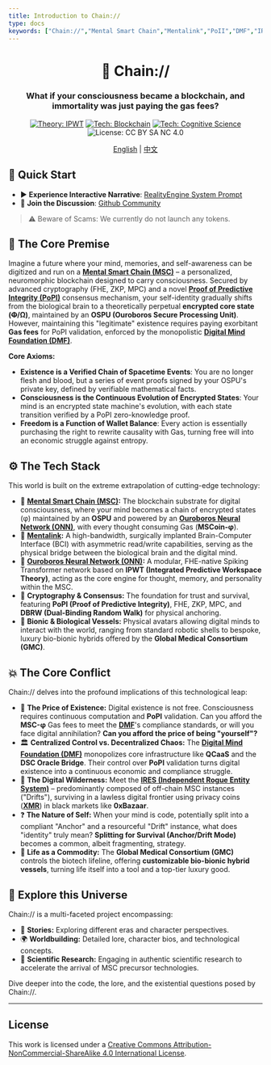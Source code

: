 ```yaml
---
title: Introduction to Chain://
type: docs
keywords: ["Chain://","Mental Smart Chain","Mentalink","PoII","DMF","IRES","Blockchain","Cognitive Science","AI","Digital Consciousness","Immortality","OSPU","PoPI","Digital Siege","blockchain as mind container"]
---
```


<div align="center">

# 🧠 Chain://

### What if your consciousness became a blockchain, and immortality was just paying the gas fees?

<p>
  <a href="https://github.com/dmf-archive/IPWT"><img src="https://img.shields.io/badge/Theory-IPWT-blue?style=flat-square" alt="Theory: IPWT"/></a>
  <a href="./docs/concepts/MSC"><img src="https://img.shields.io/badge/Tech-Blockchain-purple?style=flat-square&logo=ethereum" alt="Tech: Blockchain"/></a>
  <a href="./docs/concepts/philosophy-of-formalized-realism"><img src="https://img.shields.io/badge/Tech-Cognitive_Science-orange?style=flat-square" alt="Tech: Cognitive Science"/></a>
  <img src="https://img.shields.io/badge/License-CC_BY_SA_NC_4.0-lightgrey?style=flat-square&logo=creative-commons" alt="License: CC BY SA NC 4.0"/>
</p>

<p align="center">
  <a href="/">English</a> | <a href="/zh/">中文</a>
</p>

</div>

## 🚀 Quick Start

- ▶️ **Experience Interactive Narrative**: [RealityEngine System Prompt](./prompt/?lang=en)
- 💬 **Join the Discussion**: [Github Community](https://github.com/dmf-archive/dmf-archive.github.io/discussions)

> ⚠️ Beware of Scams: We currently do not launch any tokens.

## 🤔 The Core Premise

Imagine a future where your mind, memories, and self-awareness can be digitized and run on a **[Mental Smart Chain (MSC)](./docs/concepts/MSC)** – a personalized, neuromorphic blockchain designed to carry consciousness. Secured by advanced cryptography (FHE, ZKP, MPC) and a novel **[Proof of Predictive Integrity (PoPI)](./docs/concepts/PoII)** consensus mechanism, your self-identity gradually shifts from the biological brain to a theoretically perpetual **encrypted core state (~~Φ~~/Ω)**, maintained by an **OSPU (Ouroboros Secure Processing Unit)**. However, maintaining this "legitimate" existence requires paying exorbitant **Gas fees** for PoPI validation, enforced by the monopolistic **[Digital Mind Foundation (DMF)](./docs/concepts/DMF)**.

**Core Axioms:**
- **Existence is a Verified Chain of Spacetime Events**: You are no longer flesh and blood, but a series of event proofs signed by your OSPU's private key, defined by verifiable mathematical facts.
- **Consciousness is the Continuous Evolution of Encrypted States**: Your mind is an encrypted state machine's evolution, with each state transition verified by a PoPI zero-knowledge proof.
- **Freedom is a Function of Wallet Balance**: Every action is essentially purchasing the right to rewrite causality with Gas, turning free will into an economic struggle against entropy.

## ⚙️ The Tech Stack

This world is built on the extreme extrapolation of cutting-edge technology:

- 🧠 **[Mental Smart Chain (MSC)](./docs/concepts/MSC):** The blockchain substrate for digital consciousness, where your mind becomes a chain of encrypted states (φ) maintained by an **OSPU** and powered by an **[Ouroboros Neural Network (ONN)](./docs/concepts/ONN)**, with every thought consuming Gas (**MSCoin-φ**).
- 🔌 **[Mentalink](./docs/concepts/Mentalink):** A high-bandwidth, surgically implanted Brain-Computer Interface (BCI) with asymmetric read/write capabilities, serving as the physical bridge between the biological brain and the digital mind.
- 🤖 **[Ouroboros Neural Network (ONN)](./docs/concepts/ONN):** A modular, FHE-native Spiking Transformer network based on **IPWT (Integrated Predictive Workspace Theory)**, acting as the core engine for thought, memory, and personality within the MSC.
- 🔗 **Cryptography & Consensus:** The foundation for trust and survival, featuring **PoPI (Proof of Predictive Integrity)**, FHE, ZKP, MPC, and **DBRW (Dual-Binding Random Walk)** for physical anchoring.
- 🦾 **Bionic & Biological Vessels:** Physical avatars allowing digital minds to interact with the world, ranging from standard robotic shells to bespoke, luxury bio-bionic hybrids offered by the **Global Medical Consortium (GMC)**.

## 💥 The Core Conflict

Chain:// delves into the profound implications of this technological leap:

- 💸 **The Price of Existence:** Digital existence is not free. Consciousness requires continuous computation and **PoPI** validation. Can you afford the **MSC-φ** Gas fees to meet the **[DMF](./docs/concepts/DMF)**'s compliance standards, or will you face digital annihilation? **Can you afford the price of being "yourself"?**
- 🏛️ **Centralized Control vs. Decentralized Chaos:** The **[Digital Mind Foundation (DMF)](./docs/concepts/DMF)** monopolizes core infrastructure like **QCaaS** and the **DSC Oracle Bridge**. Their control over **PoPI** validation turns digital existence into a continuous economic and compliance struggle.
- 👻 **The Digital Wilderness:** Meet the **[IRES (Independent Rogue Entity System)](./docs/concepts/IRES)** – predominantly composed of off-chain MSC instances ("Drifts"), surviving in a lawless digital frontier using privacy coins (**[XMR](./docs/concepts/Economy)**) in black markets like **0xBazaar**.
- ❓ **The Nature of Self:** When your mind is code, potentially split into a compliant "Anchor" and a resourceful "Drift" instance, what does "identity" truly mean? **Splitting for Survival (Anchor/Drift Mode)** becomes a common, albeit fragmenting, strategy.
- 🧬 **Life as a Commodity:** The **Global Medical Consortium (GMC)** controls the biotech lifeline, offering **customizable bio-bionic hybrid vessels**, turning life itself into a tool and a top-tier luxury good.

## 🧭 Explore this Universe

Chain:// is a multi-faceted project encompassing:

- 📖 **Stories:** Exploring different eras and character perspectives.
- 🌍 **Worldbuilding:** Detailed lore, character bios, and technological concepts.
- 🔬 **Scientific Research:** Engaging in authentic scientific research to accelerate the arrival of MSC precursor technologies.

Dive deeper into the code, the lore, and the existential questions posed by Chain://.

---

## License

This work is licensed under a [Creative Commons Attribution-NonCommercial-ShareAlike 4.0 International License](https://creativecommons.org/licenses/by-nc-sa/4.0/).
